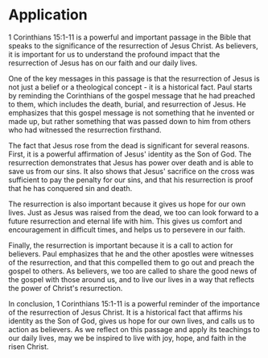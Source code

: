 # Application

1 Corinthians 15:1-11 is a powerful and important passage in the Bible that speaks to the significance of the resurrection of Jesus Christ. As believers, it is important for us to understand the profound impact that the resurrection of Jesus has on our faith and our daily lives.

One of the key messages in this passage is that the resurrection of Jesus is not just a belief or a theological concept - it is a historical fact. Paul starts by reminding the Corinthians of the gospel message that he had preached to them, which includes the death, burial, and resurrection of Jesus. He emphasizes that this gospel message is not something that he invented or made up, but rather something that was passed down to him from others who had witnessed the resurrection firsthand.

The fact that Jesus rose from the dead is significant for several reasons. First, it is a powerful affirmation of Jesus' identity as the Son of God. The resurrection demonstrates that Jesus has power over death and is able to save us from our sins. It also shows that Jesus' sacrifice on the cross was sufficient to pay the penalty for our sins, and that his resurrection is proof that he has conquered sin and death.

The resurrection is also important because it gives us hope for our own lives. Just as Jesus was raised from the dead, we too can look forward to a future resurrection and eternal life with him. This gives us comfort and encouragement in difficult times, and helps us to persevere in our faith.

Finally, the resurrection is important because it is a call to action for believers. Paul emphasizes that he and the other apostles were witnesses of the resurrection, and that this compelled them to go out and preach the gospel to others. As believers, we too are called to share the good news of the gospel with those around us, and to live our lives in a way that reflects the power of Christ's resurrection.

In conclusion, 1 Corinthians 15:1-11 is a powerful reminder of the importance of the resurrection of Jesus Christ. It is a historical fact that affirms his identity as the Son of God, gives us hope for our own lives, and calls us to action as believers. As we reflect on this passage and apply its teachings to our daily lives, may we be inspired to live with joy, hope, and faith in the risen Christ.

